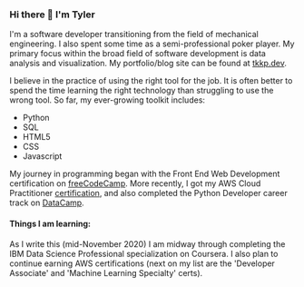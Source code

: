 ### Hi there 👋 I'm Tyler

I'm a software developer transitioning from the field of mechanical engineering. I also spent some time as a semi-professional poker player. My primary focus within the broad field of software development is data analysis and visualization. My portfolio/blog site can be found at [tkkp.dev](https://www.tkkp.dev).

I believe in the practice of using the right tool for the job. It is often better to spend the time learning the right technology than struggling to use the wrong tool. So far, my ever-growing toolkit includes:
* Python
* SQL
* HTML5
* CSS
* Javascript

My journey in programming began with the Front End Web Development certification on [freeCodeCamp](https://www.freecodecamp.org/certification/tylerkkp/legacy-front-end). More recently, I got my AWS Cloud Practitioner [certification](https://www.youracclaim.com/badges/f142cf26-043e-47b4-833e-2008968aa34f?source=linked_in_profile), and also completed the Python Developer career track on [DataCamp](https://www.datacamp.com/statement-of-accomplishment/track/f2bb1095c87e4d9997100dbe202b061078665111). 

#### Things I am learning:
As I write this (mid-November 2020) I am midway through completing the IBM Data Science Professional specialization on Coursera. I also plan to continue earning AWS certifications (next on my list are the 'Developer Associate' and 'Machine Learning Specialty' certs). 

<!--
**tylerkkp/tylerkkp** is a ✨ _special_ ✨ repository because its `README.md` (this file) appears on your GitHub profile.

Here are some ideas to get you started:

- 🔭 I’m currently working on ...
- 🌱 I’m currently learning ...
- 👯 I’m looking to collaborate on ...
- 🤔 I’m looking for help with ...
- 💬 Ask me about ...
- 📫 How to reach me: ...
- 😄 Pronouns: ...
- ⚡ Fun fact: ...
-->
